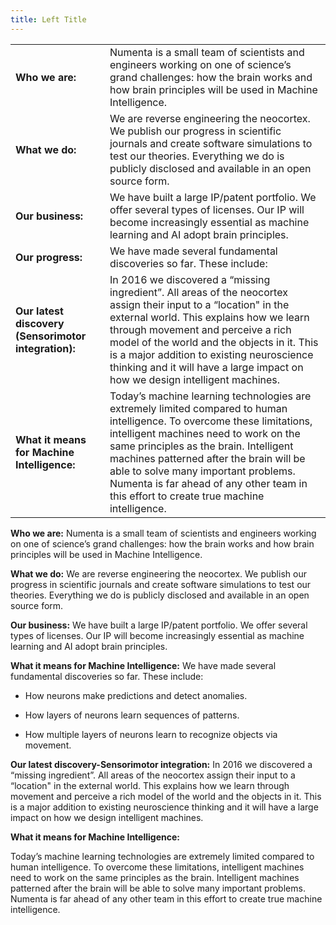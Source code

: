 ```yaml
---
title: Left Title
---
```


|   |            |
| ------------- |-------------| 
| **Who we are:**      | Numenta is a small team of scientists and engineers working on one of science’s grand challenges: how the brain works and how brain principles will be used in Machine Intelligence. |
| **What we do:**       | We are reverse engineering the neocortex. We publish our progress in scientific journals and create software simulations to test our theories. Everything we do is publicly disclosed and available in an open source form.     |
| **Our business:**  | We have built a large IP/patent portfolio. We offer several types of licenses. Our IP will become increasingly essential as machine learning and AI adopt brain principles.     |
| **Our progress:**   | We have made several fundamental discoveries so far. These include:
| **Our latest discovery (Sensorimotor integration):** | In 2016 we discovered a “missing ingredient”. All areas of the neocortex assign their input to a “location" in the external world. This explains how we learn through movement and perceive a rich model of the world and the objects in it. This is a major addition to existing neuroscience thinking and it will have a large impact on how we design intelligent machines.     |
| **What it means for Machine Intelligence:** | Today’s machine learning technologies are extremely limited compared to human intelligence. To overcome these limitations, intelligent machines need to work on the same principles as the brain. Intelligent machines patterned after the brain will be able to solve many important problems. Numenta is far ahead of any other team in this effort to create true machine intelligence.    |

**Who we are:** 
Numenta is a small team of scientists and engineers
working on one of science’s grand challenges: how the brain works and
how brain principles will be used in Machine Intelligence.

**What we do:** 
We are reverse engineering the neocortex. We publish our
progress in scientific journals and create software simulations to test
our theories. Everything we do is publicly disclosed and available in an
open source form.

**Our business:** 
We have built a large IP/patent portfolio. We offer
several types of licenses. Our IP will become increasingly essential as
machine learning and AI adopt brain principles.

**What it means for Machine Intelligence:** 
We have made several fundamental discoveries so far.
These include:

-   How neurons make predictions and detect anomalies.

-   How layers of neurons learn sequences of patterns.

-   How multiple layers of neurons learn to recognize objects via
    movement.

**Our latest discovery-Sensorimotor integration:**
In 2016 we discovered a “missing ingredient”. All areas of the
neocortex assign their input to a “location" in the external world.
This explains how we learn through movement and perceive a rich model
of the world and the objects in it. This is a major addition to
existing neuroscience thinking and it will have a large impact on how
we design intelligent machines.

**What it means for Machine Intelligence:**

Today’s machine learning technologies are
extremely limited compared to human intelligence. To overcome these
limitations, intelligent machines need to work on the same principles as
the brain. Intelligent machines patterned after the brain will be able
to solve many important problems. Numenta is far ahead of any other team
in this effort to create true machine intelligence.

